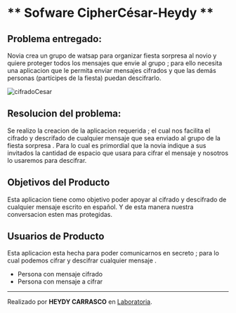  # ** Sofware CipherCésar-Heydy ** 

 ## Problema entregado:
 Novia crea un grupo de watsap para organizar fiesta sorpresa al novio y quiere proteger todos los mensajes que envie al grupo ; para ello necesita una aplicacion que le permita enviar mensajes cifrados y que las demás personas (partícipes de la fiesta) puedan descifrarlo.

 ![cifradoCesar](http://www.telemundo.com/sites/nbcutelemundo/files/images/gallery/2016/11/09/chica-pensando-con-fajo-de-billetes-1-.jpg)


 ## Resolucion del problema:
 Se realizo la creacion de la aplicacion requerida ; el cual nos facilita el cifrado y descrifado de cualquier mensaje que sea enviado al grupo de la fiesta sorpresa .
 Para lo cual es primordial que la novia indique a sus invitados la cantidad de espacio que usara para cifrar el mensaje y nosotros lo usaremos para descifrar.
  

## Objetivos del Producto
 Esta aplicacion tiene como objetivo poder apoyar al cifrado y descifrado de cualquier mensaje escrito en español. Y de esta manera nuestra conversacion esten mas protegidas.

 ## Usuarios de Producto
 Esta aplicacion esta hecha para poder comunicarnos en secreto ; para lo cual podemos cifrar y descifrar cualquier mensaje .

 * Persona con mensaje cifrado
 * Persona con mensaje a cifrar

 ***

 Realizado por **HEYDY CARRASCO** en [Laboratoria](http://talento.laboratoria.la/).




  


 
